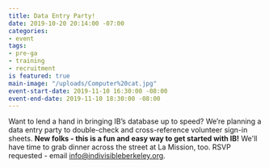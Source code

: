 ```yaml
---
title: Data Entry Party!
date: 2019-10-20 20:14:00 -07:00
categories:
- event
tags:
- pre-ga
- training
- recruitment
is featured: true
main-image: "/uploads/Computer%20cat.jpg"
event-start-date: 2019-11-10 16:30:00 -08:00
event-end-date: 2019-11-10 18:30:00 -08:00
---
```


Want to lend a hand in bringing IB’s database up to speed? We’re planning a data entry party to double-check and cross-reference volunteer sign-in sheets. **New folks - this is a fun and easy way to get started with IB!** We'll have time to grab dinner across the street at La Mission, too. RSVP requested - email info@indivisibleberkeley.org. 